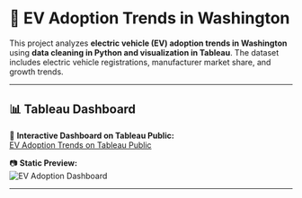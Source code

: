 # 🚗 **EV Adoption Trends in Washington**

This project analyzes **electric vehicle (EV) adoption trends in Washington** using **data cleaning in Python and visualization in Tableau**. The dataset includes electric vehicle registrations, manufacturer market share, and growth trends.

---

## 📊 **Tableau Dashboard**
🔗 **Interactive Dashboard on Tableau Public:**  
[EV Adoption Trends on Tableau Public](https://public.tableau.com/views/ElectricVehicleAdoptionTrendsinWashington/Dashboard1?:language=en-US&:sid=&:redirect=auth&:display_count=n&:origin=viz_share_link)

📷 **Static Preview:**  
![EV Adoption Dashboard](tableau/EV_Adoption_Dashboard.png)

---

